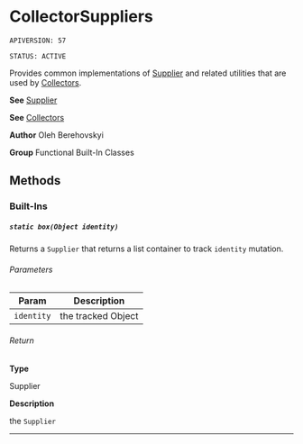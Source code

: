 # CollectorSuppliers

`APIVERSION: 57`

`STATUS: ACTIVE`

Provides common implementations of [Supplier](/docs/Functional-Abstract-Classes/Supplier.md) and related utilities that are used by [Collectors](/docs/Functional-Built-In-Classes/Collectors.md).


**See** [Supplier](/docs/Functional-Abstract-Classes/Supplier.md)


**See** [Collectors](/docs/Functional-Built-In-Classes/Collectors.md)


**Author** Oleh Berehovskyi


**Group** Functional Built-In Classes

## Methods
### Built-Ins
##### `static box(Object identity)`

Returns a `Supplier` that returns a list container to track `identity` mutation.

###### Parameters
|Param|Description|
|---|---|
|`identity`|the tracked Object|

###### Return

**Type**

Supplier

**Description**

the `Supplier`

---
